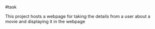 #task

This project hosts a webpage for taking the details from a user about a movie and displaying it in the webpage
